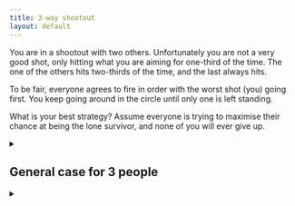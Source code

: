 ```yaml
---
title: 3-way shootout
layout: default
---
```


You are in a shootout with two others. Unfortunately you are not a very good shot,
only hitting what you are aiming for one-third of the time. The one of the
others hits two-thirds of the time, and the last always hits.

To be fair, everyone agrees to fire in order with the worst shot (you) going
first. You keep going around in the circle until only one is left standing.

What is your best strategy? Assume everyone is trying to maximise their chance
at being the lone survivor, and none of you will ever give up.

<details><summary></summary>

Your best strategy is to shoot into the air the first round, then keep firing at
the survivor in subsequent rounds.

### Proof

Let's call you person \#1, \#2 the next best shot, and \#3 the person who always
hits.

First note that if anyone other than \#3 shoots, they must shoot \#3. If they
shoot the other person and kill them, then they will be in a duel with \#3 with
\#3 going first. \#3 wins this duel since \#3 never misses.

Therefore it is in \#3's best interest to turn it into a duel as soon as
possible, otherwise the other two are just shooting at \#3. Thus if \#3 survives
to their turn then they must shoot. \#3 would rather be in a shoot-out with the
weaker shooter, hence they would shoot and kill \#2.

Thus when it is \#2's turn they must shoot at \#3 and hit to survive at all. From
this we can tell that by the end of the first round, either \#2 or \#3 will have
been shot.

Finally we look at \#1. We've already established that if \#1 shoots anyone,
it must be \#3. If \#1 shoots and kills \#3 then \#1 will be in a duel
with \#2, with \#2 going first. If \#1 misses then they will be in a duel with the
survivor of \#2 and \#3, with \#1 going first.

The probability that \#1 wins if they shoot and kill \#3 is:

$$
\begin{align}
P(\text{#1 wins } \mid \text{ #1 hits #3}) & =
  P(\text{#1 wins } \mid \text{ #2 shoots first}) \\
& = P(\text{#2 misses})
    P(\text{#1 hits}) \\
& \qquad + P(\text{#1 misses}) P(\text{#1 wins } \mid \text{ #2 shoots first}) \\
P(\text{#1 wins } \mid \text{ #2 shoots first}) & =
  \frac{1}{3}
  \left(
    \frac{1}{3} +
    \frac{2}{3} P(\text{#1 wins } \mid \text{ #2 shoots first})
  \right) \\
P(\text{#1 wins } \mid \text{ #2 shoots first}) & = \frac{1}{7}
\end{align}
$$

The probability that \#1 wins if they shoot and miss \#3 is:

$$
\begin{align}
P(\text{#1 wins } \mid \text{ #1 misses #3}) & =
  P(\text{#1 wins } \mid \text{ #2 hits #3}) +
  P(\text{#1 wins } \mid \text{ #2 misses #3}) \\
& = \frac{2}{3} P(\text{#1 wins against #2 } \mid \text{ #1 shoots first}) \\
& \qquad + \frac{1}{3} P(\text{#1 wins against #3 } \mid \text{ #1 shoots first}) \\
& =
  \frac{2}{3} \left(
    P(\text{#1 hits #2}) +
    P(\text{#1 misses #2}) P(\text{#1 wins } \mid \text{ #2 shoots first})
  \right) \\
& \qquad + \frac{1}{3} P(\text{#1 hits #3}) \\
& =
  \frac{2}{3} \left(
    \frac{1}{3} +
    \frac{2}{3} \frac{1}{7}
  \right) + \frac{1}{3} \frac{1}{3} \\
& = \frac{2}{7} + \frac{1}{9} \\
& = \frac{25}{63}
\end{align}
$$

Thus \#1 has a higher chance of winning if they miss their shot!

Therefore you should intentionally miss the first shot by shooting into the air.
After the first round, you will be in a duel with one of the other two people.
You will win about 40% of the time.

</details>

## General case for 3 people

<details><summary></summary>

Number the people \#1, \#2 and \#3 such that the probability that
a person hits their target is $$x_p$$, with $$x_1 < x_2 < x_3$$.
Also, define $$ \bar{x}_i = 1 - x_i$$.

Define the probability $$P_{p_1, p_2, p_3}(p)$$ that person $$p$$ wins when the
shooting order is $$p_1, p_2, p_3$$ in the 3 person case.

Similarly, define $$P_{p_1, p_2}(p)$$ for the 2 person case. For convenience
let $$P_{p_1, p_2}(p) = 0 $$ if $$ p \notin {p_1, p_2}$$.

### 2 person case

We will do the 2 person case first, since the 3 person case reduces to this
once a person is hit.

Each person can shoot at the other, or
intentionally miss. Clearly, intentionally missing is bad because their opponent
is always going to shoot at them: if their opponent hits they die; if their
opponent misses they are back to where they started, but have given the opponent
a free shot. Because the shooters must shoot, we can say for either
person \#$$i$$:

$$
\begin{align}
P_{i,j}(i) & = x_i + \bar{x}_i P_{j,i}(i) \\
P_{j,i}(i) & = \bar{x}_j P_{i,j}(i)
\end{align}
$$

Combining these equations we get:

$$
\begin{align}
P_{i,j}(i) & = x_i + \bar{x}_i \bar{x}_j P_{i,j}(i) \\
& = \frac{x_i}{1 - \bar{x}_i \bar{x}_j}
\end{align}
$$

The probability that the other person \#$$j$$ wins when \#$$i$$ shoots first is
just the complement:

$$ P_{i,j}(j) = 1 - P_{i,j}(i) $$

Simplifying:

$$
\begin{align}
P_{i,j}(j) & = 1 - \frac{x_i}{1 - \bar{x}_i \bar{x}_j}
= \frac{1 - \bar{x}_i \bar{x}_j - x_i}{1 - \bar{x}_i \bar{x}_j}
= \frac{\bar{x}_i - \bar{x}_i \bar{x}_j}{1 - \bar{x}_i \bar{x}_j} \\
& = \frac{\bar{x}_i x_j}{1 - \bar{x}_i \bar{x}_j}
\end{align}
$$

Note that it is always better to start shooting first.

### 3 person case - Who shoots

Each person has three options, shoot either
of the remaining people, or intentionally miss (shoot the air).

If person \#$$i$$ does shoot at a person then they are hoping to hit
(otherwise they would shoot the air).
If it hits then person \#$$i$$ will be in a duel with the survivor, where
\#$$i$$ goes second. Thus they shoot \#$$j$$ instead of \#$$k$$ if:

$$
\begin{align}
P_{k,i}(i) & > P_{j,i}(i) \\
\frac{\bar{x}_k x_i}{1 - \bar{x}_k \bar{x}_i}
  & > \frac{\bar{x}_j x_i}{1 - \bar{x}_j \bar{x}_i} \\
x_i (\bar{x}_k - \bar{x}_k \bar{x}_j \bar{x}_i)
  & > x_i (\bar{x}_j - \bar{x}_j \bar{x}_k \bar{x}_i) \\
\bar{x}_k & > \bar{x}_j \\
x_k & < x_j
\end{align}
$$

Hence, we have:

**Lemma 1:** If anyone shoots at another person, they will always shoot at
the person with the higher accuracy.

If everyone shoots in the air then no one dies and the dispute is never
resolved, in which case the probability of being the lone survivor for any
of the people is 0. Thus at least one person shoots. Even in the case where
shooting leads to certain death, this is the same as not resolving the dispute
and hence we can assume either.

If one person is shooting then the other two can't both be intentionally
missing. In this case it is always better for the person that the shooter is
shooting at to shoot back (assuming they haven't been shot yet). Therefore we
have:

**Lemma 2:** At least two people are shooting in any round where everyone
survives.

\#3 must either shoot \#2 by **Lemma 1** or shoot in the air.

* If \#3 is shoots in the air then by **Lemma 2** both \#1 and \#2 are shooting,
  and by **Lemma 1** they are both shooting at \#3. If they both miss, \#3 is
  back to where they started and \#3 shoots in the air again. The other two
  would continue shooting at \#3 until they hit, giving \#3 no chance of winning.
* If \#3 shoots at \#2 then \#3's chance of winning in this case is
  $$ x_3 P_{1,3}(3) + \bar{x}_3 P_{1,2,3}(3) > 0 $$.

Thus \#3 shoots at \#2.

\#2 must either shoot \#3 by **Lemma 1** or shoot in the air.

* If \#2 shoots \#3,
  they are hoping for a duel with \#1. Since \#1 would start the duel, the
  probability that \#2 would win is $$P_{1,2}(2)$$.
* If \#2 shoots in the air, then \#2's *best case* scenario is that \#3 will
  miss their shoot at \#2 then \#1 will hit #3. This results in a duel with \#1
  where \#2 shoots first. Even allowing that \#1 definitely hits, then the
  probability that \#2 wins is $$\bar{x}_3 P_{2,1}(2)$$.

\#2 shoots at \#3 if \#2 would prefer hitting to missing:

$$
\begin{align}
P_{1,2}(2) & > \bar{x}_3 P_{2,1}(2) \\
\bar{x}_1 P_{2,1}(2) & > \bar{x}_3 P_{2,1}(2) \\
\bar{x}_1 & > \bar{x}_3 \\
x_1 & < x_3
\end{align}
$$

This is always true so \#2 will shoot at \#3.

\#1 will either shoot \#3 by **Lemma 1** or shoot in the air.

* If \#1 shoots \#3 they are hoping for a duel against \#2 where \#1
  goes second. In this case \#1 has a probability of winning of:

  $$P_{2,1}(1) = \frac{\bar{x}_2 x_1}{1 - \bar{x}_2 \bar{x}_1} $$

* If \#1 shoots the air, then the other two will shoot at each other. This
  will continue until either \#2 or \#3 is shot. In both cases \#1
  duels with the survivor, and gets to shoot first. The probability that \#1
  wins in this case is:

  $$
  \begin{align}
  P_{1 \text{air}}
    & = x_2 P_{1,2}(1) + \bar{x}_2 (x_3 P_{1,3}(1) + \bar{x}_3 P_{1 \text{air}}) \\
  & = x_2 P_{1,2}(1) + \bar{x}_2 x_3 P_{1,3}(1) + \bar{x}_2 \bar{x}_3 P_{1 \text{air}} \\
  & = \frac{x_2 P_{1,2}(1) + \bar{x}_2 x_3 P_{1,3}(1)}{1 - \bar{x}_2 \bar{x}_3} \\
  & = \frac{x_1}{1 - \bar{x}_2 \bar{x}_3}
    \left(
      \frac{x_2}{1 - \bar{x}_1 \bar{x}_2} +
      \frac{\bar{x}_2 x_3}{1 - \bar{x}_1 \bar{x}_3}
    \right)
  \end{align}
  $$

\#1 will shoot at \#3 if and only if \#1 would prefer hitting to missing:

$$
\begin{align}

\frac{\bar{x}_2 x_1}{1 - \bar{x}_2 \bar{x}_1} & >
  \frac{x_1}{1 - \bar{x}_2 \bar{x}_3}
    \left(
      \frac{x_2}{1 - \bar{x}_1 \bar{x}_2} +
      \frac{\bar{x}_2 x_3}{1 - \bar{x}_1 \bar{x}_3}
    \right) \\

\bar{x}_2 (1 - \bar{x}_2 \bar{x}_3) (1- \bar{x}_1 \bar{x}_3) & >
  x_2 (1 - \bar{x}_1 \bar{x}_3) + \bar{x}_2 x_3  (1 - \bar{x}_1 \bar{x}_2)

\end{align}
$$

Thus \#1 will shoot at \#3 when:

$$
C > 0 \text{ where }
  C = \bar{x}_2 (1 - \bar{x}_1 \bar{x}_3) (1 - \bar{x}_2 \bar{x}_3) -
  x_2 (1 - \bar{x}_1 \bar{x}_3) -
  \bar{x}_2 x_3 (1 - \bar{x}_1 \bar{x}_2)
$$

### 3 person case - Probabilities

Let $$x'_1$$ be the probability that \#1 hits when there are 3 players.
This is the same as $$x_1$$ when \#1 aims, but is $$0$$ when \#1
intentionally misses.

Then the probability that person \#n wins is:

$$
P_{1,2,3}(n) =
  x'_1 P_{2,1}(n) +
  \bar{x}'_1 (x_2 P_{1,2}(n) +
              \bar{x}_2 (x_3 P_{1,3}(n) + \bar{x}_3 P_{1,2,3}(n)))
$$

Which resolves to:

$$
P_{1,2,3}(n) =
  \frac{x'_{1} P_{2,1}(n) + \bar{x}'_1 x_2 P_{1,2}(n) + \bar{x}'_1 \bar{x}_2 \bar{x}_3 P_{1,3}(n)}
  {1 - \bar{x}'_1 \bar{x}_2 \bar{x}_3}
$$

$$
x'_1 =
  \begin{cases}
    x_1 & \text{ if } C > 0 \\
    0   & \text{ if } C \le 0
  \end{cases}
  \text{ where }
  C = \bar{x}_2 (1 - \bar{x}_1 \bar{x}_3) (1 - \bar{x}_2 \bar{x}_3) -
  x_2 (1 - \bar{x}_1 \bar{x}_3) -
  \bar{x}_2 x_3 (1 - \bar{x}_1 \bar{x}_2)
$$

### Original problem

For this problem we have:

$$
(x_1, x_2, x_3) = \left(\frac{1}{3}, \frac{2}{3}, 1\right)
$$

From this we get $$C \approx -0.6 < 0$$, hence \#1 simply shoots the
air. The probability \#1 wins (which is true for any values where
$$C < 0$$) is given by:

$$
P_{1,2,3}(1) =
  \frac{x_1}{1 - \bar{x}_2 \bar{x}_3}
    \left(
      \frac{x_2}{1 - \bar{x}_1 \bar{x}_2} +
      \frac{x_3 \bar{x}_2}{1 - \bar{x}_1 \bar{x}_3}
    \right)
$$

Solving this with our values, we agree with our previous result:

$$
P_{1,2,3}(1) = \frac{25}{63}
$$

</details>
